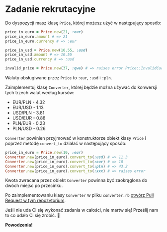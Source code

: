 # Zadanie rekrutacyjne

Do dyspozycji masz klasę `Price`, której możesz użyć w następujący sposób:
```ruby
price_in_euro = Price.new(21, :eur)
price_in_euro.amount # => 21
price_in_euro.currency # => :eur

price_in_usd = Price.new(10.55, :usd)
price_in_usd.amount # => 10.55
price_in_usd.currency # => :usd

invalid_price = Price.new(37, :qwe) # => raises error Price::InvalidCurrency
```
Waluty obsługiwane przez `Price` to `:eur`, `:usd` i `:pln`.

Zaimplementuj klasę `Converter`, której będzie można używać do konwersji tych trzech walut według kursów:
* EUR/PLN - 4.32
* EUR/USD - 1.13
* USD/PLN - 3.81
* USD/EUR - 0.88
* PLN/EUR - 0.23
* PLN/USD - 0.26

`Converter` powinien przyjmować w konstruktorze obiekt klasy `Price` i poprzez metodę `convert_to` działać w następujący sposób:
```ruby
price_in_euro = Price.new(10, :eur)
Converter.new(price_in_euro).convert_to(:usd) # => 11.3
Converter.new(price_in_euro).convert_to(:eur) # => 10
Converter.new(price_in_euro).convert_to(:pln) # => 43.2
Converter.new(price_in_euro).convert_to(:xxx) # => raises error
```
Kwota zwracana przez obiekt `Converter` powinna być zaokrąglona do dwóch miejsc po przecinku.

Po zaimplementowaniu klasy `Converter` w pliku `converter.rb` [otwórz Pull Request w tym repozytorium](https://help.github.com/articles/creating-a-pull-request/#creating-the-pull-request).

Jeśli nie uda Ci się wykonać zadania w całości, nie martw się! Prześlij nam to co udało Ci się zrobić. 🤗

**Powodzenia!**
